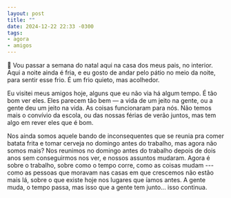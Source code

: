 ```yaml
---
layout: post
title: ""
date: 2024-12-22 22:33 -0300
tags:
- agora
- amigos
---
```

🏡 Vou passar a semana do natal aqui na casa dos meus pais, no interior. Aqui a noite ainda é fria, e eu gosto de andar pelo pátio no meio da noite, para sentir esse frio. É um frio quieto, mas acolhedor.

Eu visitei meus amigos hoje, alguns que eu não via há algum tempo. É tão bom ver eles. Eles parecem tão bem — a vida de um jeito na gente, ou a gente deu um jeito na vida. As coisas funcionaram para nós. Não temos mais o convívio da escola, ou das nossas férias de verão juntos, mas tem algo em rever eles que é bom.

Nos ainda somos aquele bando de inconsequentes que se reunia pra comer batata frita e tomar cerveja no domingo antes do trabalho, mas agora não somos mais? Nos reunimos no domingo antes do trabalho depois de dois anos sem conseguirmos nos ver, e nossos assuntos mudaram. Agora é sobre o trabalho, sobre como o tempo corre, como as coisas mudam --- como as pessoas que moravam nas casas em que crescemos não estão mais lá, sobre o que existe hoje nos lugares que íamos antes. A gente muda, o tempo passa, mas isso que a gente tem junto... isso continua.
